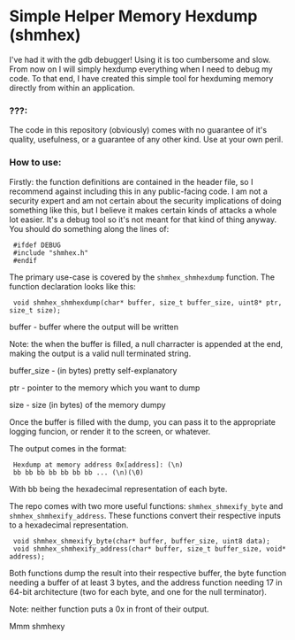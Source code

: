 # Simple Helper Memory Hexdump (shmhex)
I've had it with the gdb debugger! Using it is too cumbersome and slow. From now on I will simply hexdump everything when I need to debug my code. To that end, I have created this simple tool for hexduming memory directly from within an application.

### ???:
The code in this repository (obviously) comes with no guarantee of it's quality, usefulness, or a guarantee of any other kind. Use at your own peril.

### How to use:
Firstly: the function definitions are contained in the header file, so I recommend against including this in any public-facing code.
I am not a security expert and am not certain about the security implications of doing something like this, but I believe it makes certain kinds of attacks a whole lot easier.
It's a debug tool so it's not meant for that kind of thing anyway. You should do something along the lines of:

     #ifdef DEBUG
     #include "shmhex.h"
     #endif

The primary use-case is covered by the `shmhex_shmhexdump` function. The function declaration looks like this:

     void shmhex_shmhexdump(char* buffer, size_t buffer_size, uint8* ptr, size_t size);

buffer - buffer where the output will be written

Note: the when the buffer is filled, a null charracter is appended at the end,
making the output is a valid null terminated string.

buffer_size - (in bytes) pretty self-explanatory

ptr - pointer to the memory which you want to dump

size - size (in bytes) of the memory dumpy

Once the buffer is filled with the dump, you can pass it to the appropriate logging funcion, or render it to the screen, or whatever.

The output comes in the format:

     Hexdump at memory address 0x[address]: (\n)
     bb bb bb bb bb bb bb ... (\n)(\0)

With bb being the hexadecimal representation of each byte.

The repo comes with two more useful functions: `shmhex_shmexify_byte` and
`shmhex_shmhexify_address`. These functions convert their respective inputs to
a hexadecimal representation.

     void shmhex_shmexify_byte(char* buffer, buffer_size, uint8 data);
     void shmhex_shmhexify_address(char* buffer, size_t buffer_size, void* address);

Both functions dump the result into their respective buffer, the byte function needing
a buffer of at least 3 bytes, and the address function needing 17 in 64-bit architecture
(two for each byte, and one for the null terminator).

Note: neither function puts a 0x in front of their output.

Mmm shmhexy
